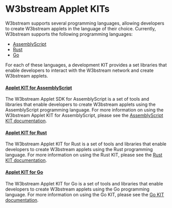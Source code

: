 # W3bstream Applet KITs

W3bstream supports several programming languages, allowing developers to create W3bstream applets in the language of their choice. Currently, W3bstream supports the following programming languages:

* [AssemblyScript](assemblyscript.md)
* [Rust](rust.md)
* [Go](go.md)

For each of these languages, a development KIT provides a set libraries that enable developers to interact with the W3bstream network and create W3bstream applets.&#x20;

#### [Applet KIT for AssemblyScript](assemblyscript.md)

The W3bstream Applet SDK for AssemblyScript is a set of tools and libraries that enable developers to create W3bstream applets using the AssemblyScript programming language. For more information on using the W3bstream Applet KIT for AssemblyScript, please see the [AssemblyScript KIT documentation](assemblyscript.md).

#### [Applet KIT for Rust](rust.md)

The W3bstream Applet KIT for Rust is a set of tools and libraries that enable developers to create W3bstream applets using the Rust programming language. For more information on using the Rust KIT, please see the [Rust KIT documentation](rust.md).

#### [Applet KIT for Go](go.md)

The W3bstream Applet KIT for Go is a set of tools and libraries that enable developers to create W3bstream applets using the Go programming language. For more information on using the Go KIT, please see the [Go KIT documentation](go.md).
